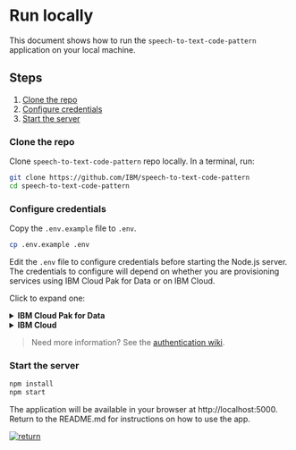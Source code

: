 # Run locally

This document shows how to run the `speech-to-text-code-pattern` application on your local machine.

## Steps

1. [Clone the repo](#clone-the-repo)
1. [Configure credentials](#configure-credentials)
1. [Start the server](#start-the-server)

### Clone the repo

Clone `speech-to-text-code-pattern` repo locally. In a terminal, run:

```bash
git clone https://github.com/IBM/speech-to-text-code-pattern
cd speech-to-text-code-pattern
```

### Configure credentials

Copy the `.env.example` file to `.env`.

```bash
cp .env.example .env
```

Edit the `.env` file to configure credentials before starting the Node.js server.
The credentials to configure will depend on whether you are provisioning services using IBM Cloud Pak for Data or on IBM Cloud.
 
Click to expand one:

<details><summary><b>IBM Cloud Pak for Data</b></summary>
<p>

For the **Speech to Text** service, the following settings are needed:

* Set <b>SPEECH_TO_TEXT_AUTH_TYPE</b> to <b>cp4d</b>
* Provide the <b>SPEECH_TO_TEXT_URL</b>, <b>SPEECH_TO_TEXT_USERNAME</b> and <b>SPEECH_TO_TEXT_PASSWORD</b> collected in the previous step.
* For the <b>SPEECH_TO_TEXT_AUTH_URL</b> use the base fragment of your URL including the host and port. <i>I.e. https://{cpd_cluster_host}{:port}</i>.
* If your CPD installation is using a self-signed certificate, you need to disable SSL verification with <b>SPEECH_TO_TEXT_AUTH_DISABLE_SSL</b> set to true. You might also need to use browser-specific steps to ignore certificate errors (try browsing to the AUTH_URL). Disable SSL only if absolutely necessary, and take steps to enable SSL as soon as possible.
* Make sure the examples for IBM Cloud and bearer token auth are commented out (or removed).

```bash
#----------------------------------------------------------
# IBM Cloud Pak for Data (username and password)
#
# If your services are running on IBM Cloud Pak for Data,
# uncomment and configure these.
# Remove or comment out the IBM Cloud section.
#----------------------------------------------------------

SPEECH_TO_TEXT_AUTH_TYPE=cp4d
SPEECH_TO_TEXT_URL=https://{cpd_cluster_host}{:port}/speech-to-text/{release}/instances/{instance_id}/api
SPEECH_TO_TEXT_AUTH_URL=https://{cpd_cluster_host}{:port}
SPEECH_TO_TEXT_USERNAME=<add_speech-to-text_username>
SPEECH_TO_TEXT_PASSWORD=<add_speech-to-text_password>
# If you use a self-signed certificate, you need to disable SSL verification.
# This is not secure and not recommended.
# SPEECH_TO_TEXT_AUTH_DISABLE_SSL=true
```

</p>
</details>

<details><summary><b>IBM Cloud</b></summary>
<p>

For the Speech to Text service, the following settings are needed:

* Set <b>SPEECH_TO_TEXT_AUTH_TYPE</b> to <b>iam</b>
* Provide the <b>SPEECH_TO_TEXT_URL</b> and <b>SPEECH_TO_TEXT_APIKEY</b> collected in the previous step.
* Make sure the examples for IBM Cloud Pak for Data and bearer token auth are commented out (or removed).
<p>

```bash
#----------------------------------------------------------
# IBM Cloud
#
# If your services are running on IBM Cloud,
# uncomment and configure these.
# Remove or comment out the IBM Cloud Pak for Data sections.
#----------------------------------------------------------

SPEECH_TO_TEXT_AUTH_TYPE=iam
SPEECH_TO_TEXT_APIKEY=<add_speech-to-text_apikey>
SPEECH_TO_TEXT_URL=<add_speech-to-text_url>
```

</p>
</details>

> Need more information? See the [authentication wiki](https://github.com/IBM/node-sdk-core/blob/master/AUTHENTICATION.md).

### Start the server

```bash
npm install
npm start
```

The application will be available in your browser at http://localhost:5000.  Return to the README.md for instructions on how to use the app.

[![return](https://raw.githubusercontent.com/IBM/pattern-utils/master/deploy-buttons/return.png)](../../README.md#3-use-the-app)
